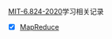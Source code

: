 [MIT-6.824-2020](http://nil.csail.mit.edu/6.824/2020/schedule.html "MIT-6.824-2020")学习相关记录

- [x] [MapReduce](./paper/MapReduce.md)